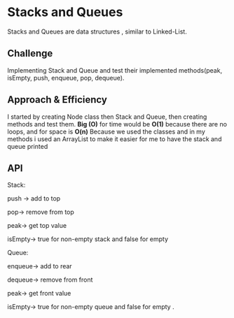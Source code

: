 # Stacks and Queues
Stacks and Queues are data structures , similar to Linked-List.

## Challenge
Implementing Stack and Queue and test their implemented methods(peak, isEmpty, push, enqueue, pop, dequeue).

## Approach & Efficiency
I started by creating Node class then Stack and Queue, then creating methods and test them.
**Big (O)** for time would be **O(1)** because there are no loops, and for space is **O(n)** Because we used the classes and in my methods i used an ArrayList to make it easier for me to have the stack and queue printed

## API
Stack:

push -> add to top

pop-> remove from top

peak-> get top value

isEmpty-> true for non-empty stack and false for empty 

Queue:

enqueue-> add to rear

dequeue-> remove from front

peak-> get front value

isEmpty-> true for non-empty queue and false for empty .

